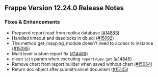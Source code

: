 ## Frappe Version 12.24.0 Release Notes

### Fixes & Enhancements

- Prepared report read from replica database ([#14883](https://github.com/frappe/frappe/pull/14883))
- Handled timeout and deadlocks in db.sql ([#15092](https://github.com/frappe/frappe/pull/15092))
- The method get_mapping_module doesn't need to access to instance ([#15095](https://github.com/frappe/frappe/pull/15095))
- Multi level custom report fix ([#14489](https://github.com/frappe/frappe/pull/14489))
- clean `join` param when executing `reportview.get` ([#14845](https://github.com/frappe/frappe/pull/14845))
- Remove chart from report builder when saved without chart ([#15064](https://github.com/frappe/frappe/pull/15064))
- Return doc object after submit/cancel document ([#15105](https://github.com/frappe/frappe/pull/15105))